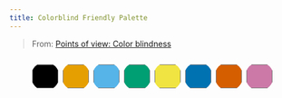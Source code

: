 ```yaml
---
title: Colorblind Friendly Palette
---
```


> From: [Points of view: Color blindness](https://www.nature.com/articles/nmeth.1618)

<center>
<input type="color" value="#000000">
<input type="color" value="#e69f00">
<input type="color" value="#56b4e9">
<input type="color" value="#009e73">
<input type="color" value="#f0e442">
<input type="color" value="#0072b2">
<input type="color" value="#d55e00">
<input type="color" value="#cc79a7">
</center>

<style>
    input[type="color"] {
    border: 0;
    background: none;
    box-shadow: none;
    padding: 0px;
    height: 50px;
    border-radius: 10cm;
    margin-top: 10px;
}
input[type="color"]:focus {
    background: none!important;
}
</style>